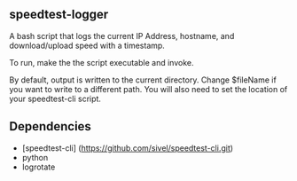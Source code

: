 speedtest-logger
----------------
A bash script that logs the current IP Address, hostname, and download/upload speed with a timestamp.

To run, make the the script executable and invoke.

By default, output is written to the current directory.
Change $fileName if you want to write to a different path.
You will also need to set the location of your speedtest-cli script.

Dependencies
------------
- [speedtest-cli] (https://github.com/sivel/speedtest-cli.git)
- python
- logrotate
